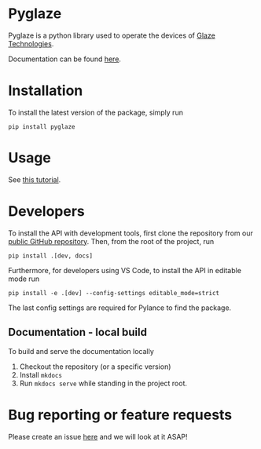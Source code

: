 # Pyglaze
Pyglaze is a python library used to operate the devices of [Glaze Technologies](https://www.glazetech.dk/).

Documentation can be found [here](https://glazetech.github.io/pyglaze/).

# Installation

To install the latest version of the package, simply run 

```
pip install pyglaze
```

# Usage 
See [this tutorial](https://glazetech.github.io/pyglaze/).

# Developers

To install the API with development tools, first clone the repository from our [public GitHub repository](https://github.com/GlazeTech/pyglaze). Then, from the root of the project, run

```
pip install .[dev, docs]
```

Furthermore, for developers using VS Code, to install the API in editable mode run

```
pip install -e .[dev] --config-settings editable_mode=strict
```

The last config settings are required for Pylance to find the package.

## Documentation - local build
To build and serve the documentation locally

1. Checkout the repository (or a specific version)
2. Install `mkdocs`
3. Run `mkdocs serve` while standing in the project root.


# Bug reporting or feature requests
Please create an issue [here](https://github.com/GlazeTech/pyglaze/issues) and we will look at it ASAP!